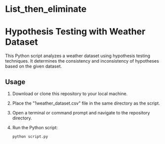 # List_then_eliminate

# Hypothesis Testing with Weather Dataset

This Python script analyzes a weather dataset using hypothesis testing techniques. It determines the consistency and inconsistency of hypotheses based on the given dataset.

## Usage

1. Download or clone this repository to your local machine.

2. Place the "1weather_dataset.csv" file in the same directory as the script.

3. Open a terminal or command prompt and navigate to the repository directory.

4. Run the Python script:

   ```bash
   python script.py

